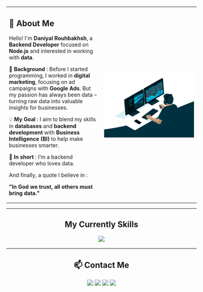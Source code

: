 <table style="border-color: transparent; border: none;">
  <tr>
    <td style="vertical-align: top; width: 50%;">

## 👋 About Me

Hello! I'm **Daniyal Rouhbakhsh**, a **Backend Developer** focused on **Node.js** and interested in working with **data**.

💼 **Background** : Before I started programming, I worked in **digital marketing**, focusing on ad campaigns with **Google Ads**. But my passion has always been data – turning raw data into valuable insights for businesses.

💡 **My Goal** : I aim to blend my skills in **databases** and **backend development** with **Business Intelligence (BI)** to help make businesses smarter.

🌟 **In short** : I’m a backend developer who loves data.

And finally, a quote I believe in :

**"In God we trust, all others must bring data."**

</td>
    <td style="width: 50%">
      <img src="212749447-bfb7e725-6987-49d9-ae85-2015e3e7cc41.gif" alt="Your Animation" width="400";height="100%">
    </td>
  </tr>
</table>

---

<h2 align="center">My Currently Skills</h2>

<p align="center">
    <img src="https://skillicons.dev/icons?i=html,css,scss,tailwind,javascript,nodejs,typescript,expressjs,nestjs,mongodb,mysql,redis,graphql,git,github,gitlab,npm,docker,kubernetes,linux,nginx" />
</p>


---

<h2 align="center">📫 Contact Me</h2>

<p align="center">
    <a><img src="https://img.shields.io/badge/Gmail-D14836?style=for-the-badge&logo=gmail&logoColor=white"/></a>
    <a target="_blank" href="https://www.linkedin.com/in/daniyal-rouhbakhsh"><img src="https://img.shields.io/badge/LinkedIn-0077B5?style=for-the-badge&logo=linkedin&logoColor=white"/></a>
    <a target="_blank" href="https://t.me/Daniyal_Rouhbakhsh"><img src="https://img.shields.io/badge/Telegram-2CA5E0?style=for-the-badge&logo=telegram&logoColor=white"/></a>
    <a target="_blank" href="https://instagram.com/daniyal_rouhbakhsh"><img src="https://img.shields.io/badge/Instagram-E4405F?style=for-the-badge&logo=instagram&logoColor=white"/></a>
</p>

